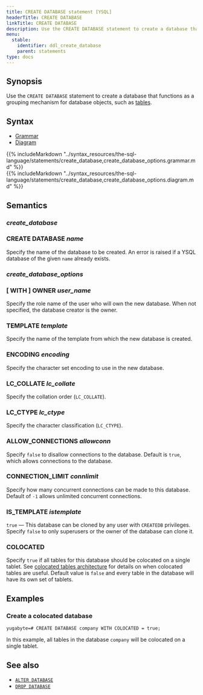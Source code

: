 ```yaml
---
title: CREATE DATABASE statement [YSQL]
headerTitle: CREATE DATABASE
linkTitle: CREATE DATABASE
description: Use the CREATE DATABASE statement to create a database that functions as a grouping mechanism for database objects, such as tables.
menu:
  stable:
    identifier: ddl_create_database
    parent: statements
type: docs
---
```


## Synopsis

Use the `CREATE DATABASE` statement to create a database that functions as a grouping mechanism for database objects, such as [tables](../ddl_create_table).

## Syntax

<ul class="nav nav-tabs nav-tabs-yb">
  <li >
    <a href="#grammar" class="nav-link active" id="grammar-tab" data-toggle="tab" role="tab" aria-controls="grammar" aria-selected="true">
      <i class="fas fa-file-alt" aria-hidden="true"></i>
      Grammar
    </a>
  </li>
  <li>
    <a href="#diagram" class="nav-link" id="diagram-tab" data-toggle="tab" role="tab" aria-controls="diagram" aria-selected="false">
      <i class="fas fa-project-diagram" aria-hidden="true"></i>
      Diagram
    </a>
  </li>
</ul>

<div class="tab-content">
  <div id="grammar" class="tab-pane fade show active" role="tabpanel" aria-labelledby="grammar-tab">
{{% includeMarkdown "../syntax_resources/the-sql-language/statements/create_database,create_database_options.grammar.md" %}}
  </div>
  <div id="diagram" class="tab-pane fade" role="tabpanel" aria-labelledby="diagram-tab">
{{% includeMarkdown "../syntax_resources/the-sql-language/statements/create_database,create_database_options.diagram.md" %}}
  </div>
</div>

## Semantics

### *create_database*

### CREATE DATABASE *name*

Specify the name of the database to be created. An error is raised if a YSQL database of the given `name` already exists.

### *create_database_options*

### [ WITH ] OWNER *user_name*

Specify the role name of the user who will own the new database. When not specified, the database creator is the owner.

### TEMPLATE *template*

Specify the name of the template from which the new database is created.

### ENCODING *encoding*

Specify the character set encoding to use in the new database.

### LC_COLLATE *lc_collate*

Specify the collation order (`LC_COLLATE`).

### LC_CTYPE *lc_ctype*

Specify the character classification (`LC_CTYPE`).

### ALLOW_CONNECTIONS *allowconn*

Specify `false` to disallow connections to the database. Default is `true`, which allows connections to the database.

### CONNECTION_LIMIT *connlimit*

Specify how many concurrent connections can be made to this database. Default of `-1` allows unlimited concurrent connections.

### IS_TEMPLATE *istemplate*

`true` — This database can be cloned by any user with `CREATEDB` privileges.
Specify `false` to only superusers or the owner of the database can clone it.

### COLOCATED

Specify `true` if all tables for this database should be colocated on a single tablet. See [colocated tables architecture](https://github.com/yugabyte/yugabyte-db/blob/master/architecture/design/ysql-colocated-tables.md) for details on when colocated tables are useful.
Default value is `false` and every table in the database will have its own set of tablets.

## Examples

### Create a colocated database

```plpgsql
yugabyte=# CREATE DATABASE company WITH COLOCATED = true;
```

In this example, all tables in the database `company` will be colocated on a single tablet.

## See also

- [`ALTER DATABASE`](../ddl_alter_db)
- [`DROP DATABASE`](../ddl_drop_database)

